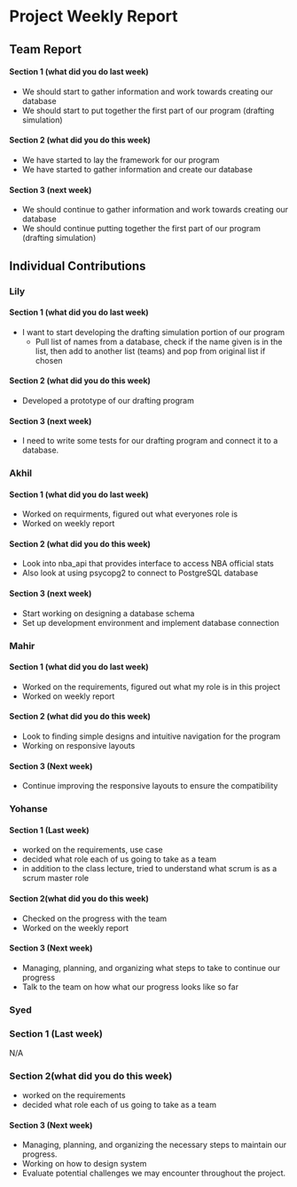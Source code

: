 # Project Weekly Report
## Team Report
#### Section 1 (what did you do last week)
* We should start to gather information and work towards creating our database
* We should start to put together the first part of our program (drafting simulation)
#### Section 2 (what did you do this week)
* We have started to lay the framework for our program
* We have started to gather information and create our database
#### Section 3 (next week)
* We should continue to gather information and work towards creating our database
* We should continue putting together the first part of our program (drafting simulation)
## Individual Contributions
### Lily
#### Section 1 (what did you do last week)
* I want to start developing the drafting simulation portion of our program
    * Pull list of names from a database, check if the name given is in the list, then add to another list (teams) and pop from original list if chosen
#### Section 2 (what did you do this week)
* Developed a prototype of our drafting program
#### Section 3 (next week)
* I need to write some tests for our drafting program and connect it to a database.
### Akhil
#### Section 1 (what did you do last week)
* Worked on requirments, figured out what everyones role is
* Worked on weekly report
#### Section 2 (what did you do this week)
* Look into nba_api that provides interface to access NBA official stats
* Also look at using psycopg2 to connect to PostgreSQL database 
#### Section 3 (next week)
* Start working on designing a database schema
* Set up development environment and implement database connection
### Mahir
#### Section 1 (what did you do last week) 
* Worked on the requirements, figured out what my role is in this project
* Worked on weekly report
#### Section 2 (what did you do this week) 
* Look to finding simple designs and intuitive navigation for the program
* Working on responsive layouts
#### Section 3 (Next week)
* Continue improving the responsive layouts to ensure the compatibility 
### Yohanse
#### Section 1 (Last week)
* worked on the requirements, use case
* decided what role each of us going to take as a team
* in addition to the class lecture, tried to understand what scrum is as a scrum master role
#### Section 2(what did you do this week)
* Checked on the progress with the team
* Worked on the weekly report
#### Section 3 (Next week)
* Managing, planning, and organizing what steps to take to continue our progress
* Talk to the team on how what our progress looks like so far
### Syed 
### Section 1 (Last week)
N/A
### Section 2(what did you do this week)
* worked on the requirements
* decided what role each of us going to take as a team
#### Section 3 (Next week)
* Managing, planning, and organizing the necessary steps to maintain our progress.
* Working on how to design system 
* Evaluate potential challenges we may encounter throughout the project.
